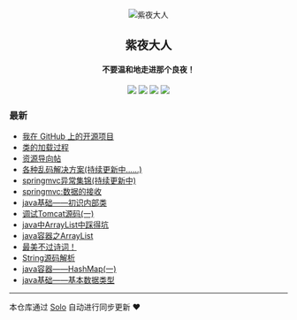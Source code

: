 <p align="center"><img alt="紫夜大人" src="https://static.b3log.org/images/brand/solo-32.png"></p><h2 align="center">
紫夜大人
</h2>

<h4 align="center">不要温和地走进那个良夜！</h4>
<p align="center"><a title="紫夜大人" target="_blank" href="https://github.com/godboys/solo-blog"><img src="https://img.shields.io/github/last-commit/godboys/solo-blog.svg?style=flat-square&color=FF9900"></a>
<a title="GitHub repo size in bytes" target="_blank" href="https://github.com/godboys/solo-blog"><img src="https://img.shields.io/github/repo-size/godboys/solo-blog.svg?style=flat-square"></a>
<a title="Solo Version" target="_blank" href="https://github.com/b3log/solo/releases"><img src="https://img.shields.io/badge/solo-3.6.3-f1e05a.svg?style=flat-square&color=blueviolet"></a>
<a title="Hits" target="_blank" href="https://github.com/b3log/hits"><img src="https://hits.b3log.org/godboys/solo-blog.svg"></a></p>

### 最新

* [我在 GitHub 上的开源项目](https://www.yangj.vip/my-github-repos)
* [类的加载过程](https://www.yangj.vip/articles/2019/09/04/1567562191001.html)
* [资源导向帖](https://www.yangj.vip/articles/2019/09/01/1567348183027.html)
* [各种乱码解决方案(持续更新中......)](https://www.yangj.vip/articles/2019/08/29/1567056765393.html)
* [springmvc异常集锦(持续更新中)](https://www.yangj.vip/articles/2019/08/29/1567047620785.html)
* [springmvc:数据的接收](https://www.yangj.vip/articles/2019/08/29/1567045514497.html)
* [java基础——初识内部类](https://www.yangj.vip/articles/2019/08/28/1566998412116.html)
* [调试Tomcat源码(一)](https://www.yangj.vip/articles/2019/08/27/1566897317998.html)
* [java中ArrayList中踩得坑](https://www.yangj.vip/articles/2019/08/26/1566814216255.html)
* [java容器之ArrayList](https://www.yangj.vip/articles/2019/08/21/1566367743931.html)
* [最美不过诗词！](https://www.yangj.vip/articles/2019/08/19/1566182805390.html)
* [String源码解析](https://www.yangj.vip/articles/2019/08/19/1566181416893.html)
* [java容器——HashMap(一)](https://www.yangj.vip/articles/2019/08/19/1566178456884.html)
* [java基础——基本数据类型](https://www.yangj.vip/articles/2019/08/16/1565941928562.html)



---

本仓库通过 [Solo](https://github.com/b3log/solo) 自动进行同步更新 ❤️ 